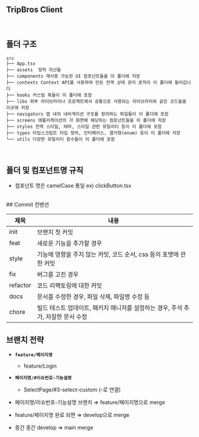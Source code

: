 ## TripBros Client
<br/>

## 폴더 구조

```
src
├── App.tsx
├── assets  정적 자산들
├── components 재사용 가능한 UI 컴포넌트들을 이 폴더에 저장
├── contexts Context API를 사용하여 만든 전역 상태 관리 로직이 이 폴더에 들어갑니다
├── hooks 커스텀 훅들이 이 폴더에 포함
├── libs 외부 라이브러리나 프로젝트에서 공통으로 사용되는 라이브러리와 같은 코드들을 이곳에 저장
├── navigators 앱 내의 네비게이션 구조를 정의하는 파일들이 이 폴더에 포함
├── screens 애플리케이션의 각 화면에 해당하는 컴포넌트들을 이 폴더에 저장
├── styles 전역 스타일, 테마, 스타일 관련 유틸리티 등이 이 폴더에 포함
├── types 타입스크립트 타입 정의, 인터페이스, 열거형(enum) 등이 이 폴더에 저장
└── utils 다양한 유틸리티 함수들이 이 폴더에 포함
```

<br/>

## 폴더 및 컴포넌트명 규칙
- 컴포넌트 명은 camelCase 통일 ex) clickButton.tsx 

<br/>
## Commit 컨벤션 

| 제목        | 내용                                                                             |
| ----------- | -------------------------------------------------------------------------------- |
| init        | 브랜치 첫 커밋                                                                   |
| feat        | 새로운 기능을 추가할 경우                                                        |
| style       | 기능에 영향을 주지 않는 커밋, 코드 순서, css 등의 포맷에 관한 커밋               |
| fix         | 버그를 고친 경우                                                                 |
| refactor    | 코드 리팩토링에 대한 커밋                                                        |
| docs        | 문서를 수정한 경우, 파일 삭제, 파일명 수정 등                                    |
| chore       | 빌드 테스트 업데이트, 패키지 매니저를 설정하는 경우, 주석 추가, 자잘한 문서 수정 |

## 브랜치 전략
- **`feature/페이지명`**
    - feature/Login 
- **`페이지명/#이슈번호-기능설명`**
    - SelectPage/#3-select-custom (-로 연결)

- 페이지명/이슈번호-기능설명 브랜치 ⇒ feature/페이지명으로 merge
- feature/페이지명 완료 되면 ⇒ develop으로 merge
- 중간 중간 develop ⇒ main merge